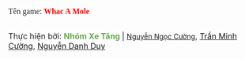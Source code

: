 <span style="font-family: times;"><span style="background-color: white; font-size: 16px;"><span style="color: #1f2328;">Tên game: </span><b><span style="color: red;">Whac A Mole</span></b></span>

<br style="background-color: white; box-sizing: border-box; color: #1f2328; font-size: 16px;" /><span style="background-color: white; color: #1f2328; font-size: 16px;">Thực hiện bởi: </span><span style="background-color: white; font-size: 16px;"><b><span style="color: #6aa84f;">Nhóm Xe Tăng</span><span style="color: #38761d;">&nbsp;</span></b></span><span style="background-color: white; color: #1f2328; font-size: 16px;">|&nbsp;</span><a href="https://www.facebook.com/cuongbok" target="_blank">Nguyễn Ngọc Cường</a><span style="background-color: white; color: #1f2328; font-size: 16px;">, <a href="https://www.facebook.com/TrannMinhhCuong" target="_blank">Trần Minh Cường</a>, <a href="https://www.facebook.com/nguyendanhduy05" target="_blank">Nguyễn Danh Duy</a></span></span>
